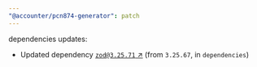 ```yaml
---
"@accounter/pcn874-generator": patch
---
```

dependencies updates:
  - Updated dependency [`zod@3.25.71` ↗︎](https://www.npmjs.com/package/zod/v/3.25.71) (from `3.25.67`, in `dependencies`)
